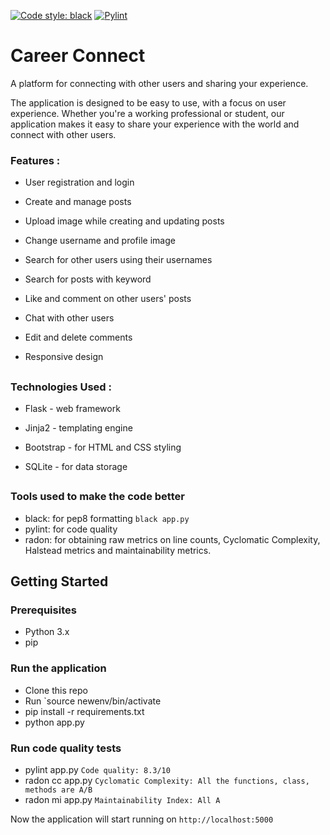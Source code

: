 [![Code style: black](https://img.shields.io/badge/code%20style-black-000000.svg)](https://github.com/psf/black)
[![Pylint](https://github.com/VarnikaB/CareerConnect/actions/workflows/pylint.yml/badge.svg)](https://github.com/VarnikaB/CareerConnect/actions/workflows/pylint.yml)

# Career Connect

A platform for connecting with other users and sharing your experience. 

The application is designed to be easy to use, with a focus on user experience. Whether you're a working professional or student, our application makes it easy to share your experience with the world and connect with other users.

###

### Features : 

- User registration and login

- Create and manage posts

- Upload image while creating and updating posts

- Change username and profile image

- Search for other users using their usernames

- Search for posts with keyword 

- Like and comment on other users' posts

- Chat with other users

- Edit and delete comments

- Responsive design

##
### Technologies Used : 

- Flask - web framework

- Jinja2 - templating engine

- Bootstrap - for HTML and CSS styling

- SQLite - for data storage


##
### Tools used to make the code better
- black: for pep8 formatting
  `black app.py`
- pylint: for code quality
- radon: for obtaining raw metrics on line counts, Cyclomatic Complexity, Halstead metrics and maintainability metrics.

## Getting Started

### Prerequisites

- Python 3.x
- pip

### Run the application
- Clone this repo
- Run `source newenv/bin/activate
- pip install -r requirements.txt
- python app.py

### Run code quality tests
- pylint app.py `Code quality: 8.3/10`
- radon cc app.py `Cyclomatic Complexity: All the functions, class, methods are A/B`
- radon mi app.py `Maintainability Index: All A`

Now the application will start running on `http://localhost:5000`





